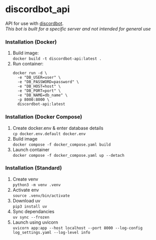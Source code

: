 # discordbot_api
API for use with [discordbot](github.com/N-Fahey/discordbot).  
*This bot is built for a specific server and not intended for general use*


### Installation (Docker)
1. Build image:  
  `docker build -t discordbot-api:latest .`
2. Run container:  
    ```
    docker run -d \
      -e "DB_USER=user" \
      -e "DB_PASSWORD=password" \
      -e "DB_HOST=host" \
      -e "DB_PORT=port" \
      -e "DB_NAME=db_name" \
      -p 8000:8000 \
      discordbot-api:latest
    ```

### Installation (Docker Compose)
1. Create docker.env & enter database details  
  `cp docker.env.default docker.env`
1. Build image  
  `docker compose -f docker_compose.yaml build`
2. Launch container  
  `docker compose -f docker_compose.yaml up --detach`

### Installation (Standard)

1. Create venv  
  `python3 -m venv .venv`
2. Activate env  
  `source .venv/bin/activate`
2. Download uv  
  `pip3 install uv`
3. Sync dependancies  
  `uv sync --frozen`
4. Launch using uvicorn  
  `uvicorn app:app --host localhost --port 8000 --log-config log_settings.yaml --log-level info`